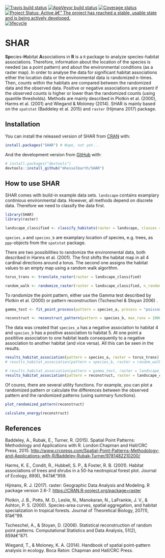 
<!-- README.md is generated from README.Rmd. Please edit that file -->

[![Travis build
status](https://travis-ci.org/r-spatialecology/SHAR.svg?branch=master)](https://travis-ci.org/r-spatialecology/SHAR)
[![AppVeyor build
status](https://ci.appveyor.com/api/projects/status/github/r-spatialecology/SHAR?branch=master&svg=true)](https://ci.appveyor.com/project/r-spatialecology/SHAR)
[![Coverage
status](https://codecov.io/gh/r-spatialecology/SHAR/branch/master/graph/badge.svg)](https://codecov.io/gh/r-spatialecology/SHAR?branch=master)
[![Project Status: Active â€“ The project has reached a stable, usable
state and is being actively
developed.](https://www.repostatus.org/badges/latest/active.svg)](https://www.repostatus.org/#active)
[![lifecycle](https://img.shields.io/badge/lifecycle-maturing-blue.svg)](https://www.tidyverse.org/lifecycle/#maturing)

# SHAR

**Sp**ecies-**H**abitat **A**ssociations in **R** is a `R` package to
analyze species-habitat associations. Therefore, information about the
location of the species is needed (as a point pattern) and about the
environmental conditions (as a raster map). In order to analyse the data
for significant habitat associations either the location data or the
environmental data is randomized n-times. Then, counts within the
habitats are compared between the randomized data and the observed data.
Positive or negative associations are present if the observed counts is
higher or lower than the randomized counts (using quantile thresholds).
Methods are mainly described in Plotkin et al. (2000), Harms et al.
(2001) and Wiegand & Moloney (2014). SHAR is mainly based on the
`spatstat` (Baddeley et al. 2015) and `raster` (Hijmans 2017) package.

## Installation

You can install the released version of SHAR from
[CRAN](https://CRAN.R-project.org) with:

``` r
install.packages("SHAR") # Nope, not yet...
```

And the development version from [GitHub](https://github.com/) with:

``` r
# install.packages("devtools")
devtools::install_github("mhesselbarth/SHAR")
```

## How to use SHAR

SHAR comes with build-in example data sets. `landscape` contains
examplary continious environmental data. However, all methods depend on
discrete data. Therefore we need to classify the data first.

``` r
library(SHAR)
library(raster)

landscape_classified <- classify_habitats(raster = landscape, classes = 5)
```

`species_a` and `species_b` are examplary location of species,
e.g. trees, as `ppp`-objects from the `spatstat` package.

There are two possibilities to randomize the environmental data, both
described in Harms et al. (2001). The first shifts the habitat map in
all 4 cardinal directions around a torus. The second one assigns the
habitat values to an empty map using a random walk algorithm.

``` r
torus_trans <- translate_raster(raster = landscape_classified)

random_walk <- randomize_raster(raster = landscape_classified, n_random = 19) # takes some time
```

To randomize the point pattern, either use the Gamma test described by
Plotkin et al. (2000) or pattern reconstruction (Tscheschel & Stoyan
2006)
.

``` r
gamma_test <- fit_point_process(pattern = species_a, process = "poisson", n_random = 19)

reconstruct <- reconstruct_pattern(pattern = species_b, max_runs = 1000, n_random = 19) # takes some time
```

The data was created that `species_a` has a negative association to
habitat 4 and `species_b` has a positive association to habitat 5. At
one point a posititive association to one habitat leads consequently to
a negative association to another habitat (and vice versa). All this can
be seen in the results.

``` r
results_habitat_association(pattern = species_a, raster = torus_trans)
# results_habitat_association(pattern = species_b, raster = random_walk)

# results_habitat_association(pattern = gamma_test, raster = landscape_classified)
results_habitat_association(pattern = reconstruct, raster = landscape_classified)
```

Of coures, there are several utility functions. For example, you can
plot a randomized pattern or calculate the differences between the
observed pattern and the randomized patterns (using summary functions).

``` r
plot_randomized_pattern(reconstruct)

calculate_energy(reconstruct)
```

## References

Baddeley, A., Rubak, E., Turner, R. (2015). Spatial Point Patterns:
Methodology and Applications with R. London:Chapman and Hall/CRC Press,
2015.
<http://www.crcpress.com/Spatial-Point-Patterns-Methodology-and-Applications-with-R/Baddeley-Rubak-Turner/9781482210200/>

Harms, K. E., Condit, R., Hubbell, S. P., & Foster, R. B. (2001).
Habitat associations of trees and shrubs in a 50-ha neotropical forest
plot. Journal of Ecology, 89(6), 947â€“959.

Hijmans, R. J. (2017). raster: Geographic Data Analysis and Modeling. R
package version 2.6-7. <https://CRAN.R-project.org/package=raster>

Plotkin, J. B., Potts, M. D., Leslie, N., Manokaran, N., LaFrankie, J.
V., & Ashton, P. S. (2000). Species-area curves, spatial aggregation,
and habitat specialization in tropical forests. Journal of Theoretical
Biology, 207(1), 81â€“99.

Tscheschel, A., & Stoyan, D. (2006). Statistical reconstruction of
random point patterns. Computational Statistics and Data Analysis,
51(2), 859â€“871.

Wiegand, T., & Moloney, K. A. (2014). Handbook of spatial point-pattern
analysis in ecology. Boca Raton: Chapman and Hall/CRC Press.
